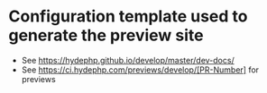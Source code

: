 # Configuration template used to generate the preview site

- See https://hydephp.github.io/develop/master/dev-docs/
- See https://ci.hydephp.com/previews/develop/[PR-Number] for previews

